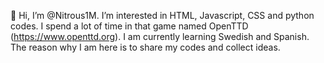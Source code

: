 👋 Hi, I’m @Nitrous1M.
I’m interested in HTML, Javascript, CSS and python codes.
I spend a lot of time in that game named OpenTTD (https://www.openttd.org).
I am currently learning Swedish and Spanish.
The reason why I am here is to share my codes and collect ideas.
